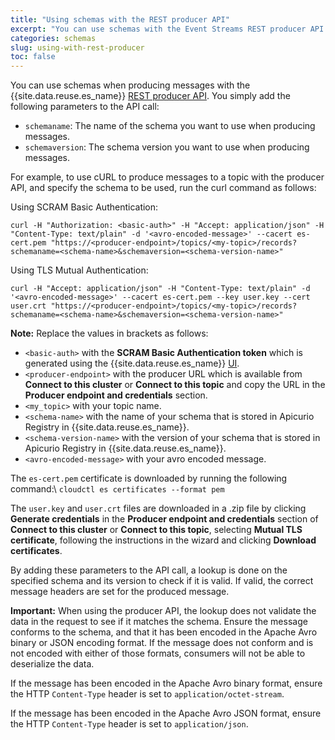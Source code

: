 ```yaml
---
title: "Using schemas with the REST producer API"
excerpt: "You can use schemas with the Event Streams REST producer API."
categories: schemas
slug: using-with-rest-producer
toc: false
---
```


You can use schemas when producing messages with the {{site.data.reuse.es_name}} [REST producer API](../../connecting/rest-api/). You simply add the following parameters to the API call:

- `schemaname`: The name of the schema you want to use when producing messages.
- `schemaversion`: The schema version you want to use when producing messages.

For example, to use cURL to produce messages to a topic with the producer API, and specify the schema to be used, run the curl command as follows:

 Using SCRAM Basic Authentication:

`curl -H "Authorization: <basic-auth>" -H "Accept: application/json" -H "Content-Type: text/plain" -d '<avro-encoded-message>' --cacert es-cert.pem "https://<producer-endpoint>/topics/<my-topic>/records?schemaname=<schema-name>&schemaversion=<schema-version-name>"`

Using TLS Mutual Authentication:

`curl -H "Accept: application/json" -H "Content-Type: text/plain" -d '<avro-encoded-message>' --cacert es-cert.pem --key user.key --cert user.crt "https://<producer-endpoint>/topics/<my-topic>/records?schemaname=<schema-name>&schemaversion=<schema-version-name>"`

**Note:** Replace the values in brackets as follows:
- `<basic-auth>` with the **SCRAM Basic Authentication token** which is generated using the {{site.data.reuse.es_name}} [UI](../../security/managing-access#creating-a-kafkauser-in-the-event-streams-ui).
- `<producer-endpoint>` with the producer URL which is available from **Connect to this cluster** or **Connect to this topic** and copy the URL in the **Producer endpoint and credentials** section.
- `<my_topic>` with your topic name.
- `<schema-name>` with the name of your schema that is stored in Apicurio Registry in {{site.data.reuse.es_name}}.
- `<schema-version-name>` with the version of your schema that is stored in Apicurio Registry in {{site.data.reuse.es_name}}.
- `<avro-encoded-message>` with your avro encoded message.

The `es-cert.pem` certificate is downloaded by running the following command:\\
`cloudctl es certificates --format pem`

The `user.key` and `user.crt` files are downloaded in a .zip file by clicking **Generate credentials** in the **Producer endpoint and credentials** section of **Connect to this cluster** or **Connect to this topic**, selecting **Mutual TLS certificate**, following the instructions in the wizard and clicking **Download certificates**.

By adding these parameters to the API call, a lookup is done on the specified schema and its version to check if it is valid. If valid, the correct message headers are set for the produced message.

**Important:** When using the producer API, the lookup does not validate the data in the request to see if it matches the schema. Ensure the message conforms to the schema, and that it has been encoded in the Apache Avro binary or JSON encoding format. If the message does not conform and is not encoded with either of those formats, consumers will not be able to deserialize the data.

If the message has been encoded in the Apache Avro binary format, ensure the HTTP `Content-Type` header is set to `application/octet-stream`.

If the message has been encoded in the Apache Avro JSON format, ensure the HTTP `Content-Type` header is set to `application/json`.
